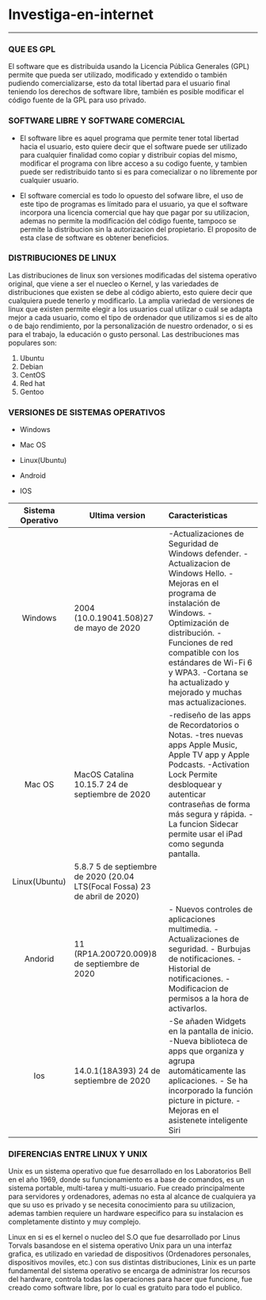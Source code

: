 # Investiga-en-internet
---

<h3>QUE ES GPL</h3>

El software que es distribuida usando la Licencia Pública Generales (GPL) permite que pueda ser utilizado, modificado y extendido o también pudiendo comercializarse, esto da total libertad para el usuario final teniendo los derechos de software libre, también es posible modificar el código fuente de la GPL para uso privado.
  

 

<h3>SOFTWARE LIBRE Y SOFTWARE COMERCIAL</h3>

* El software libre es aquel programa que permite tener total libertad hacia el usuario, esto quiere decir que el software puede ser utilizado para cualquier finalidad como copiar y distribuir copias del mismo, modificar el programa con libre acceso a su codigo fuente, y tambien puede ser redistribuido tanto si es para comecializar o no libremente por cualquier usuario. 

* El software comercial es todo lo opuesto del sofware libre, el uso de este tipo de programas es límitado para el usuario, ya que el software incorpora una licencia comercial que hay que pagar por su utilizacion, ademas no permite la  modificación del código fuente, tampoco se permite la distribucion sin la autorizacion del propietario. El proposito de esta clase de software es obtener beneficios.



<h3>DISTRIBUCIONES DE LINUX</h3>
Las distribuciones de linux son versiones modificadas del sistema operativo original, que viene a ser el nuecleo o Kernel, y las variedades de distribuciones que existen se debe al código abierto, esto quiere decir que cualquiera puede tenerlo y modificarlo. 
La amplia variedad de versiones de linux que existen permite elegir a los usuarios cual utilizar o cuál se adapta mejor a cada usuario, como el tipo de ordenador que utilizamos si es de alto o de bajo rendimiento, por la personalización de nuestro ordenador, o si es para el trabajo, la educación o gusto personal. 
Las destribuciones mas populares son:

1. Ubuntu
2. Debian
3. CentOS
4. Red hat 
5. Gentoo

<h3>VERSIONES DE SISTEMAS OPERATIVOS</h3>

* Windows 

* Mac OS  

* Linux(Ubuntu) 

* Android 

* IOS


|Sistema Operativo |  Ultima version | Caracteristicas| 
|:----------------:|-----------------|:---------------|
|Windows | 2004 (10.0.19041.508)27 de mayo de 2020| -Actualizaciones de Seguridad de Windows defender. -Actualizacion de Windows Hello. -Mejoras en el programa de instalación de Windows. -Optimización de distribución. -Funciones de red compatible con los estándares de Wi-Fi 6 y WPA3. -Cortana se ha actualizado y mejorado y muchas mas actualizaciones.
|Mac OS|MacOS Catalina 10.15.7 24 de septiembre de 2020|-rediseño de las apps de Recordatorios o Notas. -tres nuevas apps Apple Music, Apple TV app y Apple Podcasts. -Activation Lock Permite desbloquear y autenticar contraseñas de forma más segura y rápida. -La funcion Sidecar permite usar el iPad como segunda pantalla. |
|Linux(Ubuntu)|5.8.7  5 de septiembre de 2020 (20.04 LTS(Focal Fossa) 23 de abril de 2020)|
|Andorid |11 (RP1A.200720.009)8 de septiembre de 2020| - Nuevos controles de aplicaciones multimedia. - Actualizaciones de seguridad. - Burbujas de notificaciones. - Historial de notificaciones. -Modificacion de permisos a la hora de activarlos.|
|Ios | 14.0.1(18A393) 24 de septiembre de 2020|-Se añaden Widgets en la pantalla de inicio. -Nueva biblioteca de apps que organiza y agrupa automáticamente las aplicaciones. - Se ha incorporado la función picture in picture. -Mejoras en el asistenete inteligente Siri|




<h3>DIFERENCIAS ENTRE LINUX Y UNIX</h3>

Unix es un sistema operativo que fue desarrollado en los Laboratorios Bell en el año 1969, donde su funcionamiento es a base de comandos, es un sistema portable, multi-tarea y multi-usuario.
Fue creado principalmente para servidores y ordenadores, ademas no esta al alcance de cualquiera ya que su uso es privado y se necesita conocimiento para su utilizacion, ademas tambien requiere un hardware especifico para su instalacion es completamente distinto y muy complejo.

Linux en si es el kernel o nucleo del S.O que fue desarrollado por Linus Torvals basandose en el sistema operativo Unix para un una interfaz grafica, es utilizado en variedad de dispositivos (Ordenadores personales, dispositivos moviles, etc.) con sus distintas distribuciones, Linix es un parte fundamental del sistema operativo se encarga de administrar los recursos del hardware, controla todas las operaciones para hacer que funcione, fue creado como software libre, por lo cual es gratuito para todo el publico.
